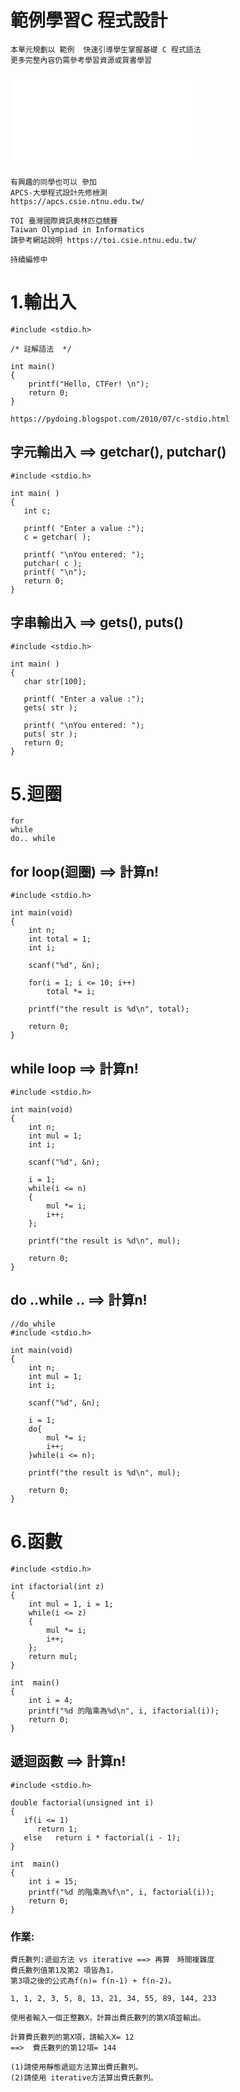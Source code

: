 # 範例學習C 程式設計
```
本單元規劃以 範例  快速引導學生掌握基礎 C 程式語法
更多完整內容仍需參考學習資源或買書學習
```

![階段式學習C程式設計 綱要](階段式學習C程式設計.md)


```
有興趣的同學也可以 參加 
APCS-大學程式設計先修檢測
https://apcs.csie.ntnu.edu.tw/

TOI 臺灣國際資訊奧林匹亞競賽
Taiwan Olympiad in Informatics
請參考網站說明 https://toi.csie.ntnu.edu.tw/
```

```
持續編修中
```
# 1.輸出入
```
#include <stdio.h>
 
/* 註解語法  */ 

int main()
{
    printf("Hello, CTFer! \n");
    return 0;
}
```
```
https://pydoing.blogspot.com/2010/07/c-stdio.html
```

## 字元輸出入 ==> getchar(), putchar()
```
#include <stdio.h>
 
int main( )
{
   int c;
 
   printf( "Enter a value :");
   c = getchar( );
 
   printf( "\nYou entered: ");
   putchar( c );
   printf( "\n");
   return 0;
}
```
## 字串輸出入  ==> gets(),  puts()
```
#include <stdio.h>
 
int main( )
{
   char str[100];
 
   printf( "Enter a value :");
   gets( str );
 
   printf( "\nYou entered: ");
   puts( str );
   return 0;
}
```

# 5.迴圈 
```
for   
while     
do.. while
```
## for loop(迴圈)  ==> 計算n!
```
#include <stdio.h>

int main(void)
{
	int n;
	int total = 1;
	int i;

	scanf("%d", &n);

	for(i = 1; i <= 10; i++)
		total *= i;

	printf("the result is %d\n", total);

	return 0;
}
```
## while loop ==> 計算n!
```
#include <stdio.h>

int main(void)
{
	int n;
	int mul = 1;
	int i;

	scanf("%d", &n);
	
	i = 1;
	while(i <= n)
	{
		mul *= i;
		i++;
	};

	printf("the result is %d\n", mul);

	return 0;
}
```
## do ..while .. ==> 計算n!
```
//do_while
#include <stdio.h>

int main(void)
{
	int n;
	int mul = 1;
	int i;

	scanf("%d", &n);
	
	i = 1;
	do{
		mul *= i;
		i++;
	}while(i <= n);

	printf("the result is %d\n", mul);

	return 0;
}
```
# 6.函數

```
#include <stdio.h>
 
int ifactorial(int z)
{
	int mul = 1, i = 1;
	while(i <= z)
	{
		mul *= i;
		i++;
	};
	return mul;
}

int  main()
{
    int i = 4;
    printf("%d 的階乘為%d\n", i, ifactorial(i));
    return 0;
}
```

## 遞迴函數 ==> 計算n!
```
#include <stdio.h>
 
double factorial(unsigned int i)
{
   if(i <= 1)
      return 1;
   else   return i * factorial(i - 1);
}

int  main()
{
    int i = 15;
    printf("%d 的階乘為%f\n", i, factorial(i));
    return 0;
}
```

### 作業: 
```
費氏數列:遞迴方法 vs iterative ==> 再算　時間複雜度
費氏數列值第1及第2 項皆為1，
第3項之後的公式為f(n)= f(n-1) + f(n-2)。

1, 1, 2, 3, 5, 8, 13, 21, 34, 55, 89, 144, 233

使用者輸入一個正整數X，計算出費氏數列的第X項並輸出。

計算費氏數列的第X項，請輸入X= 12  
==>  費氏數列的第12項= 144

(1)請使用靜態遞迴方法算出費氏數列。
(2)請使用 iterative方法算出費氏數列。
```

